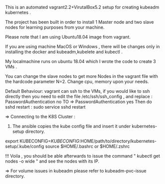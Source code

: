This is an automated vagrant2.2+VirutalBox5.2 setup for creating kubeadm kubernetes .

The project has been built in order to install 1 Master node and two slave nodes for learning purposes from your machine.

Please note that I am using Ubuntu18.04 image from vagrant.

If you are using machine MacOS or Windows , there will be changes only in installing the docker and kubeadm,kubelete and kubectl .

My localmachine runs on ubuntu 18.04 which I wrote the code to create 3 VMs .

You can change the slave nodes to get  more Nodes in the vagrant file with the hardcode parameter N=2.
Change cpu, memory upon your needs.


Default Behaviour:
vagrant can ssh to the VMs, if you would like to ssh directly then you need to edit the file /etc/ssh/ssh_config , and replace :
PasswordAuthentication no
TO => PasswordAuthentication yes
Then do sshd restart : sudo service sshd restart


=> Connecting to the K8S Cluster :
1) The ansible copies the kube config file and insert it under kubernetes-setup directory. 

export KUBECONFIG=$KUBECONFIG:$HOME/path/to/directory/kubernetes-setup/.kube/config
source $HOME/.bashrc or $HOME/.zshrc


!!! Voila , you should be able afterwards to issue the command " kubectl get nodes -o wide " and see the nodes with its IP.


=> For volume issues in kubeadm please refer to kubeadm-pvc-issue directory.
